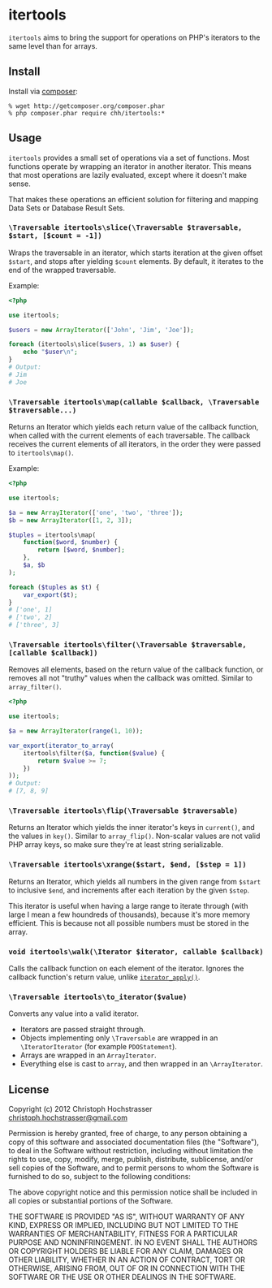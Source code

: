 # itertools

`itertools` aims to bring the support for operations on PHP's iterators
to the same level than for arrays.

## Install

Install via [composer](http://getcomposer.org):

    % wget http://getcomposer.org/composer.phar
    % php composer.phar require chh/itertools:*

## Usage

`itertools` provides a small set of operations via a set of functions.
Most functions operate by wrapping an iterator in another iterator. 
This means that most operations are lazily evaluated, except where it doesn't make sense.

That makes these operations an efficient solution for filtering and mapping Data Sets or
Database Result Sets.

### `\Traversable itertools\slice(\Traversable $traversable, $start, [$count = -1])`

Wraps the traversable in an iterator, which starts iteration at the
given offset `$start`, and stops after yielding `$count` elements. By
default, it iterates to the end of the wrapped traversable.

Example:

```php
<?php

use itertools;

$users = new ArrayIterator(['John', 'Jim', 'Joe']);

foreach (itertools\slice($users, 1) as $user) {
    echo "$user\n";
}
# Output:
# Jim
# Joe
```

### `\Traversable itertools\map(callable $callback, \Traversable $traversable...)`

Returns an Iterator which yields each return value of the callback
function, when called with the current elements of each traversable. The
callback receives the current elements of all iterators, in the order
they were passed to `itertools\map()`.

Example:

```php
<?php

use itertools;

$a = new ArrayIterator(['one', 'two', 'three']);
$b = new ArrayIterator([1, 2, 3]);

$tuples = itertools\map(
    function($word, $number) {
        return [$word, $number];
    },
    $a, $b
);

foreach ($tuples as $t) {
    var_export($t);
}
# ['one', 1]
# ['two', 2]
# ['three', 3]
```

### `\Traversable itertools\filter(\Traversable $traversable, [callable $callback])`

Removes all elements, based on the return value of the callback
function, or removes all not "truthy" values when the callback was
omitted. Similar to `array_filter()`.

```php
<?php

use itertools;

$a = new ArrayIterator(range(1, 10));

var_export(iterator_to_array(
    itertools\filter($a, function($value) {
        return $value >= 7;
    })
));
# Output:
# [7, 8, 9]
```

### `\Traversable itertools\flip(\Traversable $traversable)`

Returns an Iterator which yields the inner iterator's keys in
`current()`, and the values in `key()`. Similar to `array_flip()`.
Non-scalar values are not valid PHP array keys, so make sure they're at
least string serializable.

### `\Traversable itertools\xrange($start, $end, [$step = 1])`

Returns an Iterator, which yields all numbers in the given range from
`$start` to inclusive `$end`, and increments after each iteration by the given `$step`.

This iterator is useful when having a large range to iterate through
(with large I mean a few houndreds of thousands), because it's more
memory efficient. This is because not all possible numbers must be stored in the
array.

### `void itertools\walk(\Iterator $iterator, callable $callback)`

Calls the callback function on each element of the iterator. Ignores the callback function's 
return value, unlike [`iterator_apply()`](http://php.net/iterator_apply).

### `\Traversable itertools\to_iterator($value)`

Converts any value into a valid iterator.

* Iterators are passed straight through.
* Objects implementing only `\Traversable` are wrapped in an
  `\IteratorIterator` (for example `PDOStatement`).
* Arrays are wrapped in an `ArrayIterator`.
* Everything else is cast to `array`, and then wrapped in an
  `\ArrayIterator`.

## License

Copyright (c) 2012 Christoph Hochstrasser <christoph.hochstrasser@gmail.com>

Permission is hereby granted, free of charge, to any person obtaining a copy of this software and associated documentation files (the "Software"), to deal in the Software without restriction, including without limitation the rights to use, copy, modify, merge, publish, distribute, sublicense, and/or sell copies of the Software, and to permit persons to whom the Software is furnished to do so, subject to the following conditions:

The above copyright notice and this permission notice shall be included in all copies or substantial portions of the Software.

THE SOFTWARE IS PROVIDED "AS IS", WITHOUT WARRANTY OF ANY KIND, EXPRESS OR IMPLIED, INCLUDING BUT NOT LIMITED TO THE WARRANTIES OF MERCHANTABILITY, FITNESS FOR A PARTICULAR PURPOSE AND NONINFRINGEMENT. IN NO EVENT SHALL THE AUTHORS OR COPYRIGHT HOLDERS BE LIABLE FOR ANY CLAIM, DAMAGES OR OTHER LIABILITY, WHETHER IN AN ACTION OF CONTRACT, TORT OR OTHERWISE, ARISING FROM, OUT OF OR IN CONNECTION WITH THE SOFTWARE OR THE USE OR OTHER DEALINGS IN THE SOFTWARE.
